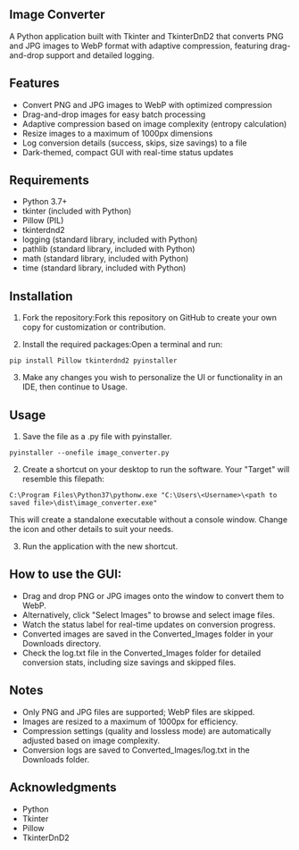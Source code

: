 ## Image Converter
A Python application built with Tkinter and TkinterDnD2 that converts PNG and JPG images to WebP format with adaptive compression, featuring drag-and-drop support and detailed logging.


## Features
- Convert PNG and JPG images to WebP with optimized compression
- Drag-and-drop images for easy batch processing
- Adaptive compression based on image complexity (entropy calculation)
- Resize images to a maximum of 1000px dimensions
- Log conversion details (success, skips, size savings) to a file
- Dark-themed, compact GUI with real-time status updates

## Requirements
- Python 3.7+
- tkinter (included with Python)
- Pillow (PIL)
- tkinterdnd2
- logging (standard library, included with Python)
- pathlib (standard library, included with Python)
- math (standard library, included with Python)
- time (standard library, included with Python)

## Installation
1. Fork the repository:Fork this repository on GitHub to create your own copy for customization or contribution.

2. Install the required packages:Open a terminal and run:
```
pip install Pillow tkinterdnd2 pyinstaller
```

3. Make any changes you wish to personalize the UI or functionality in an IDE, then continue to Usage.

## Usage
1. Save the file as a .py file with pyinstaller.  
```
pyinstaller --onefile image_converter.py
```

2. Create a shortcut on your desktop to run the software. Your "Target" will resemble this filepath:  
```
C:\Program Files\Python37\pythonw.exe "C:\Users\<Username>\<path to saved file>\dist\image_converter.exe"
```
This will create a standalone executable without a console window. Change the icon and other details to suit your needs.

3. Run the application with the new shortcut.


## How to use the GUI:
- Drag and drop PNG or JPG images onto the window to convert them to WebP.
- Alternatively, click "Select Images" to browse and select image files.
- Watch the status label for real-time updates on conversion progress.
- Converted images are saved in the Converted_Images folder in your Downloads directory.
- Check the log.txt file in the Converted_Images folder for detailed conversion stats, including size savings and skipped files.

## Notes
- Only PNG and JPG files are supported; WebP files are skipped.
- Images are resized to a maximum of 1000px for efficiency.
- Compression settings (quality and lossless mode) are automatically adjusted based on image complexity.
- Conversion logs are saved to Converted_Images/log.txt in the Downloads folder.

## Acknowledgments
- Python
- Tkinter
- Pillow
- TkinterDnD2


